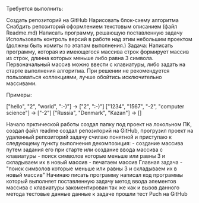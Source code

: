 Требуется выполнить:

Создать репозиторий на GitHub
Нарисовать блок-схему алгоритма
Снабдить репозиторий оформлением текстовым описанием (файл Readme.md)
Написать программу, решающую поставленную задачу
Использовать контроль версий в работе над этим небольшим проектом (должны быть комиты по этапам выполнения.)
Задача: Написать программу, которая из имеющегося массива строк формирует массив из строк, длинна которых меньше либо равна 3 символа. Первоначальный массив можно ввести с клавиатуры, либо задать на старте выполнения алгоритма. При решении не рекомендуется пользоваться коллекциями, лучше обойтись исключительно массивами.

Примеры:

["hello", "2", "world", ":-)"] -> ["2", ":-)"] ["1234", "1567", "-2", "computer science"] -> ["-2"] ["Russia", "Denmark", "Kazan"] -> []

Начало прктической работы
создал папку под проект на локольном ПК, создал файл readme
создал репозиторий на GitHub, прогрузил проект на удаленный репозиторий
задачу счилаю понятной и приступаю к следующему пункту выполнения
декомпозиция: - создание массива путем задания его при старте или создание ввода массива с клавиатуры - поиск символов которые меньше или равны 3 и складываем их в новый массив - печатаем массив
Главная задача - "поиск символов которые меньше или равны 3 и складываем их в новый массив"
Начинаю писать программу
написал код программы который выполняет поставленную задачу
метод ввода элементов массива с клавиатуры закоментирован так же как и вызов данного метода
тестовые данные данные к задаче прошли тест
Puch на GitHub
